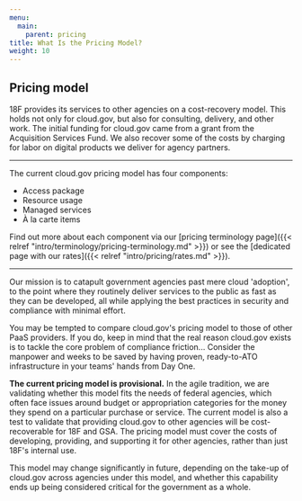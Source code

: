 ```yaml
---
menu:
  main:
    parent: pricing
title: What Is the Pricing Model?
weight: 10
---
```


## Pricing model

18F provides its services to other agencies on a cost-recovery model. This holds not only for cloud.gov, but also for consulting, delivery, and other work. The initial funding for cloud.gov came from a grant from the Acquisition Services Fund. We also recover some of the costs by charging for labor on digital products we deliver for agency partners.

---

The current cloud.gov pricing model has four components:

- Access package
- Resource usage
- Managed services
- À la carte items

Find out more about each component via our [pricing terminology page]({{< relref "intro/terminology/pricing-terminology.md" >}}) or see the [dedicated page with our rates]({{< relref "intro/pricing/rates.md" >}}). 

---
Our mission is to catapult government agencies past mere cloud 'adoption', to the point where they routinely deliver services to the public as fast as they can be developed, all while applying the best practices in security and compliance with minimal effort. 

You may be tempted to compare cloud.gov's pricing model to those of other PaaS providers. If you do, keep in mind that the real reason cloud.gov exists is to tackle the core problem of compliance friction... Consider the manpower and weeks to be saved by having proven, ready-to-ATO infrastructure in your teams' hands from Day One.

**The current pricing model is provisional.** In the agile tradition, we are validating whether this model fits the needs of federal agencies, which often face issues around budget or appropriation categories for the money they spend on a particular purchase or service. The current model is also a test to validate that providing cloud.gov to other agencies will be cost-recoverable for 18F and GSA. The pricing model must cover the costs of developing, providing, and supporting it for other agencies, rather than just 18F's internal use.

This model may change significantly in future, depending on the take-up of cloud.gov across agencies under this model, and whether this capability ends up being considered critical for the government as a whole.
